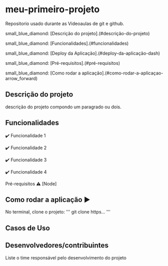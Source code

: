 # meu-primeiro-projeto
Repositorio usado durante as Videoaulas de git e github.

small_blue_diamond: [Descrição do projeto].(#descrição-do-projeto)

small_blue_diamond: [Funcionalidades].(#funcionalidades)

small_blue_diamond: [Deploy da Aplicação].(#deploy-da-aplicação-dash)

small_blue_diamond: [Pré-requisitos].(#pré-requisitos)

small_blue_diamond: [Como rodar a aplicação].(#como-rodar-a-aplicaçao-arrow_forward)

## Descrição do projeto

 <p align="justify">
   descrição do projeto compondo um paragrado ou dois.
 </p>

## Funcionalidades
  
✔️ Funcionalidade 1

✔️ Funcionalidade 2

✔️ Funcionalidade 3

✔️ Funcionalidade 4

Pré-requisitos
⚠️ [Node]

## Como rodar a aplicação ▶️

No terminal, clone o projeto:
'''
git clone https...
'''
## Casos de Uso

## Desenvolvedores/contribuintes
Liste o time responsável pelo desenvolvimento do projeto
